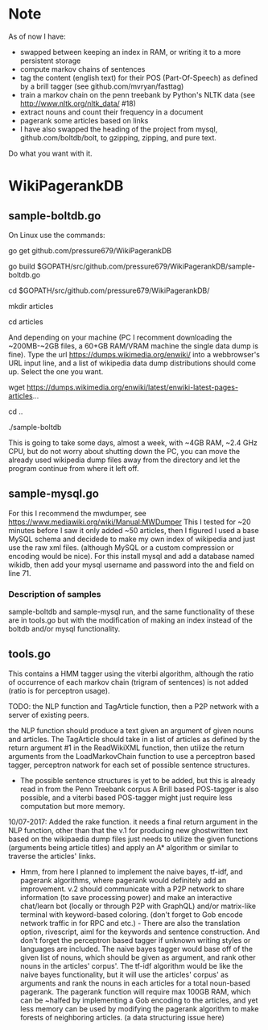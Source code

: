 # Note

As of now I have:
- swapped between keeping an index in RAM, or writing it to a more persistent storage
- compute markov chains of sentences
- tag the content (english text) for their POS (Part-Of-Speech) as defined by a brill tagger (see github.com/mvryan/fasttag)
- train a markov chain on the penn treebank by Python's NLTK data (see http://www.nltk.org/nltk_data/ #18)
- extract nouns and count their frequency in a document
- pagerank some articles based on links
- I have also swapped the heading of the project from mysql, github.com/boltdb/bolt, to gzipping, zipping, and pure text.

Do what you want with it.

# WikiPagerankDB

## sample-boltdb.go
On Linux use the commands:

go get github.com/pressure679/WikiPagerankDB

go build $GOPATH/src/github.com/pressure679/WikiPagerankDB/sample-boltdb.go

cd $GOPATH/src/github.com/pressure679/WikiPagerankDB/

mkdir articles

cd articles

And depending on your machine (PC I recomment downloading the ~200MB-~2GB files, a 60+GB RAM/VRAM machine the single data dump is fine). Type the url https://dumps.wikimedia.org/enwiki/ into a webbrowser's URL input line, and a list of wikipedia data dump distributions should come up. Select the one you want.

wget https://dumps.wikimedia.org/enwiki/latest/enwiki-latest-pages-articles...

cd ..

./sample-boltdb

This is going to take some days, almost a week, with ~4GB RAM, ~2.4 GHz CPU, but do not worry about shutting down the PC, you can move the already used wikipedia dump files away from the directory and let the program continue from where it left off.

## sample-mysql.go
For this I recommend the mwdumper, see https://www.mediawiki.org/wiki/Manual:MWDumper
This I tested for ~20 minutes before I saw it only added ~50 articles, then I figured I used a base MySQL schema and decidede to make my own index of wikipedia and just use the raw xml files. (although MySQL or a custom compression or encoding would be nice).
For this install mysql and add a database named wikidb, then add your mysql username and password into the <username> and <password> field on line 71.

### Description of samples
sample-boltdb and sample-mysql run, and the same functionality of these are in tools.go but with the modification of making an index instead of the boltdb and/or mysql functionality.

## tools.go
This contains a HMM tagger using the viterbi algorithm, although the ratio of occurrence of each markov chain (trigram of sentences) is not added (ratio is for perceptron usage).

TODO: the NLP function and TagArticle function, then a P2P network with a server of existing peers.

the NLP function should produce a text given an argument of given nouns and articles.
The TagArticle should take in a list of articles as defined by the return argument #1 in the ReadWikiXML function, then utilize the return arguments from the LoadMarkovChain function to use a perceptron based tagger, perceptron natwork for each set of possible sentence structures.
- The possible sentence structures is yet to be added, but this is already read in from the Penn Treebank corpus
A Brill based POS-tagger is also possible, and a viterbi based POS-tagger might just require less computation but more memory.

10/07-2017:
Added the rake function. it needs a final return argument in the NLP function, other than that the v.1 for producing new ghostwritten text based on the wikipaedia dump files just needs to utilize the given functions (arguments being article titles) and apply an A* algorithm or similar to traverse the articles' links.

- Hmm, from here I planned to implement the naive bayes, tf-idf, and pagerank algorithms, where pagerank would definitely add an improvement. v.2 should communicate with a P2P network to share information (to save processing power) and make an interactive chat/learn bot (locally or through P2P with GraphQL) and/or matrix-like terminal with keyword-based coloring. (don't forget to Gob encode network traffic in for RPC and etc.) - There are also the translation option, rivescript, aiml for the keywords and sentence construction. And don't forget the perceptron based tagger if unknown writing styles or languages are included.
The naive bayes tagger would base off of the given list of nouns, which should be given as argument, and rank other nouns in the articles' corpus'.
The tf-idf algorithm would be like the naive bayes functionality, but it will use the articles' corpus' as arguments and rank the nouns in each articles for a total noun-based pagerank.
The pagerank function will require max 100GB RAM, which can be ~halfed by implementing a Gob encoding to the articles, and yet less memory can be used by modifying the pagerank algorithm to make forests of neighboring articles. (a data structuring issue here)
